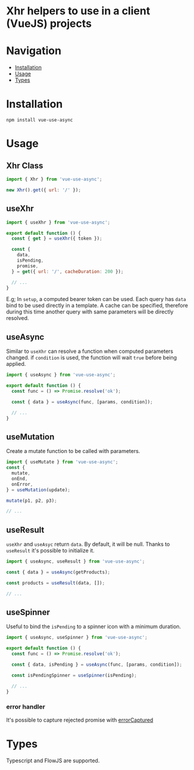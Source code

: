 # Xhr helpers to use in a client (VueJS) projects

# Navigation

- [Installation](#Installation)
- [Usage](#Usage)
- [Types](#Types)

# Installation
`npm install vue-use-async`

# Usage
## Xhr Class

```javascript
import { Xhr } from 'vue-use-async';

new Xhr().get({ url: '/' });
```

## useXhr
```javascript
import { useXhr } from 'vue-use-async';

export default function () {
  const { get } = useXhr({ token });

  const { 
    data, 
    isPending,
    promise,
  } = get({ url: '/', cacheDuration: 200 });

  // ...
}
```
  E.g; In `setup`, a computed bearer token can be used. Each query has `data` bind to be used
  directly in a template.
  A cache can be specified, therefore during this time another query with same parameters will be 
  directly resolved.
  
## useAsync
Similar to `useXhr` can resolve a function when computed parameters changed. if `condition` is used, the function will wait `true` before being applied.
```javascript
import { useAsync } from 'vue-use-async';

export default function () {
  const func = () => Promise.resolve('ok');

  const { data } = useAsync(func, [params, condition]);

  // ...
}
```
  
## useMutation
Create a mutate function to be called with parameters. 
```javascript
import { useMutate } from 'vue-use-async';
const {
  mutate,
  onEnd,
  onError,
} = useMutation(update);

mutate(p1, p2, p3);

// ...
```
  
## useResult
`useXhr` and `useAsyc` return `data`. By default, it will be null. Thanks to `useResult` it's possible to initialize it.
```javascript
import { useAsync, useResult } from 'vue-use-async';

const { data } = useAsync(getProducts);

const products = useResult(data, []);

// ...
```

## useSpinner
Useful to bind the `isPending` to a spinner icon with a minimum duration.
```javascript
import { useAsync, useSpinner } from 'vue-use-async';

export default function () {
  const func = () => Promise.resolve('ok');

  const { data, isPending } = useAsync(func, [params, condition]);

  const isPendingSpinner = useSpinner(isPending);

  // ...
}
```

### error handler
It's possible to capture rejected promise with [errorCaptured](https://vuejs.org/v2/api/#errorCaptured)

# Types
Typescript and FlowJS are supported.
